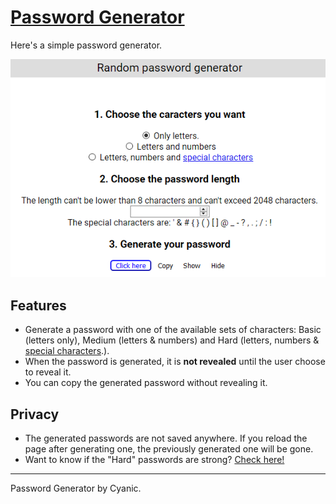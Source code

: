 # [Password Generator](https://cyanic76.github.io/password-generator)

Here's a simple password generator.

![preview](https://github.com/Cyanic76/password-generator/blob/master/Capture.PNG)

## Features

- Generate a password with one of the available sets of characters: Basic (letters only), Medium (letters & numbers) and Hard (letters, numbers & [special characters](https://cyanic76.github.io/password-generator/#special).).
- When the password is generated, it is **not revealed** until the user choose to reveal it.
- You can copy the generated password without revealing it.

## Privacy

- The generated passwords are not saved anywhere. If you reload the page after generating one, the previously generated one will be gone.
- Want to know if the "Hard" passwords are strong? [Check here!](https://howsecureismypassword.net/)

---

Password Generator by Cyanic.
